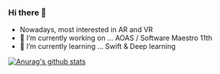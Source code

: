 ### Hi there 👋

- Nowadays, most interested in AR and VR
- 🔭 I’m currently working on ... AOAS / Software Maestro 11th
- 🌱 I’m currently learning ... Swift & Deep learning
<!--
**entrekid/entrekid** is a ✨ _special_ ✨ repository because its `README.md` (this file) appears on your GitHub profile.


- 👯 I’m looking to collaborate on ...
- 🤔 I’m looking for help with ...
- 💬 Ask me about ...
- 📫 How to reach me: ... dat.sci.seol@gmail.com
- 😄 Pronouns: ...
- ⚡ Fun fact: ...
-->
[![Anurag's github stats](https://github-readme-stats.vercel.app/api?username=entrekid)](https://github.com/anuraghazra/github-readme-stats)

